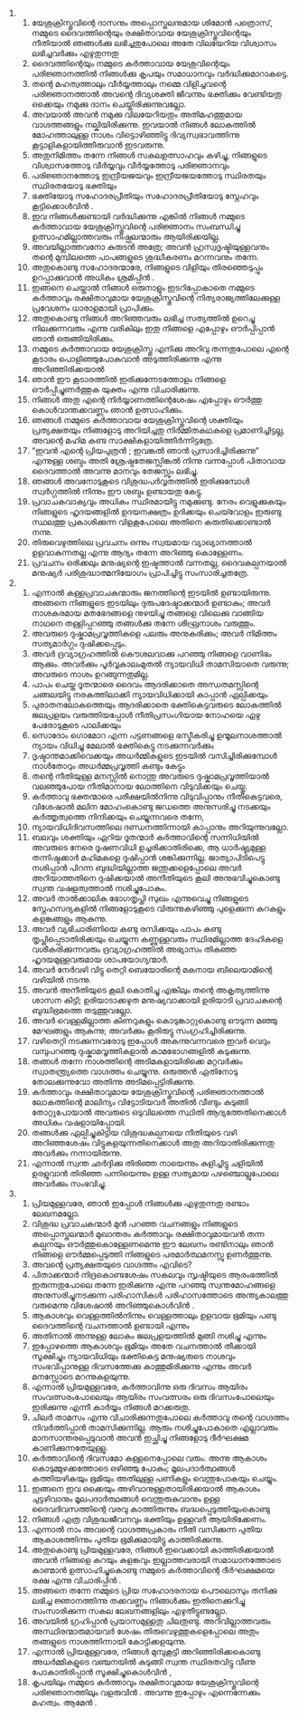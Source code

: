 <ol>
  <li>
    <ol>
      <li>യേശുക്രിസ്തുവിന്റെ ദാസനും അപ്പൊസ്തലനുമായ ശിമോന്‍ പത്രൊസ്, നമ്മുടെ ദൈവത്തിന്റെയും രക്ഷിതാവായ യേശുക്രിസ്തുവിന്റെയും നീതിയാല്‍ ഞങ്ങള്‍ക്കു ലഭിച്ചതുപോലെ അതേ വിലയേറിയ വിശ്വാസം ലഭിച്ചവര്‍ക്കും എഴുതുന്നതു</li>
      <li>ദൈവത്തിന്റെയും നമ്മുടെ കര്‍ത്താവായ യേശുവിന്റെയും പരിജ്ഞാനത്തില്‍ നിങ്ങള്‍ക്കു കൃപയും സമാധാനവും വര്‍ദ്ധിക്കുമാറാകട്ടെ.</li>
      <li>തന്റെ മഹത്വത്താലും വീര്‍യ്യത്താലും നമ്മെ വിളിച്ചവന്റെ പരിജ്ഞാനത്താല്‍ അവന്റെ ദിവ്യശക്തി ജീവന്നും ഭക്തിക്കും വേണ്ടിയതു ഒക്കെയും നമുക്കു ദാനം ചെയ്തിരിക്കുന്നുവല്ലോ.</li>
      <li>അവയാല്‍ അവന്‍ നമുക്കു വിലയേറിയതും അതിമഹത്തുമായ വാഗ്ദത്തങ്ങളും നല്കിയിരിക്കുന്നു. ഇവയാല്‍ നിങ്ങള്‍ ലോകത്തില്‍ മോഹത്താലുള്ള നാശം വിട്ടൊഴിഞ്ഞിട്ടു ദിവ്യസ്വഭാവത്തിന്നു കൂട്ടാളികളായിത്തീരുവാന്‍ ഇടവരുന്നു.</li>
      <li>അതുനിമിത്തം തന്നേ നിങ്ങള്‍ സകലഉത്സാഹവും കഴിച്ചു, നിങ്ങളുടെ വിശ്വാസത്തോടു വീര്‍യ്യവും വീര്‍യ്യത്തോടു പരിജ്ഞാനവും</li>
      <li>പരിജ്ഞാനത്തോടു ഇന്ദ്രീയജയവും ഇന്ദ്രീയജയത്തോടു സ്ഥിരതയും സ്ഥിരതയോടു ഭക്തിയും</li>
      <li>ഭക്തിയോടു സഹോദരപ്രീതിയും സഹോദരപ്രീതിയോടു സ്നേഹവും കൂട്ടിക്കൊള്‍വിന്‍ .</li>
      <li>ഇവ നിങ്ങള്‍ക്കുണ്ടായി വര്‍ദ്ധിക്കുന്നു എങ്കില്‍ നിങ്ങള്‍ നമ്മുടെ കര്‍ത്താവായ യേശുക്രിസ്തുവിന്റെ പരിജ്ഞാനം സംബന്ധിച്ചു ഉത്സാഹമില്ലാത്തവരും നിഷ്ഫലന്മാരും ആയിരിക്കയില്ല.</li>
      <li>അവയില്ലാത്തവനോ കുരുടന്‍ അത്രേ; അവന്‍ ഹ്രസ്വദൃഷ്ടിയുള്ളവനും തന്റെ മുമ്പിലത്തെ പാപങ്ങളുടെ ശുദ്ധീകരണം മറന്നവനും തന്നേ.</li>
      <li>അതുകൊണ്ടു സഹോദരന്മാരേ, നിങ്ങളുടെ വിളിയും തിരഞ്ഞെടുപ്പും ഉറപ്പാക്കുവാന്‍ അധികം ശ്രമിപ്പിന്‍ .</li>
      <li>ഇങ്ങനെ ചെയ്താല്‍ നിങ്ങള്‍ ഒരുനാളും ഇടറിപ്പോകാതെ നമ്മുടെ കര്‍ത്താവും രക്ഷിതാവുമായ യേശുക്രിസ്തുവിന്റെ നിത്യരാജ്യത്തിലേക്കുള്ള പ്രവേശനം ധാരാളമായി പ്രാപിക്കും.</li>
      <li>അതുകൊണ്ടു നിങ്ങള്‍ അറിഞ്ഞവരും ലഭിച്ച സത്യത്തില്‍ ഉറെച്ചു നിലക്കുന്നവരും എന്നു വരികിലും ഇതു നിങ്ങളെ എപ്പോഴും ഔര്‍പ്പിപ്പാന്‍ ഞാന്‍ ഒരുങ്ങിയിരിക്കും.</li>
      <li>നമ്മുടെ കര്‍ത്താവായ യേശുക്രിസ്തു എനിക്കു അറിവു തന്നതുപോലെ എന്റെ കൂടാരം പൊളിഞ്ഞുപോകുവാന്‍ അടുത്തിരിക്കുന്നു എന്നു അറിഞ്ഞിരിക്കയാല്‍</li>
      <li>ഞാന്‍ ഈ കൂടാരത്തില്‍ ഇരിക്കുന്നേടത്തോളം നിങ്ങളെ ഔര്‍പ്പിച്ചുണര്‍ത്തുക യുക്തം എന്നു വിചാരിക്കുന്നു.</li>
      <li>നിങ്ങള്‍ അതു എന്റെ നിര്‍യ്യാണത്തിന്റെശേഷം എപ്പോഴും ഔര്‍ത്തു കൊള്‍വാന്തക്കവണ്ണം ഞാന്‍ ഉത്സാഹിക്കും.</li>
      <li>ഞങ്ങള്‍ നമ്മുടെ കര്‍ത്താവായ യേശുക്രിസ്തുവിന്റെ ശക്തിയും പ്രത്യക്ഷതയും നിങ്ങളോടു അറിയിച്ചതു നിര്‍മ്മിതകഥകളെ പ്രമാണിച്ചിട്ടല്ല, അവന്റെ മഹിമ കണ്ട സാക്ഷികളായിത്തീര്‍ന്നിട്ടത്രേ.</li>
      <li>“ഇവന്‍ എന്റെ പ്രിയപുത്രന്‍ ; ഇവങ്കല്‍ ഞാന്‍ പ്രസാദിച്ചിരിക്കുന്നു” എന്നുള്ള ശബ്ദം അതി ശ്രേഷ്ഠതേജസ്സിങ്കല്‍ നിന്നു വന്നപ്പോള്‍ പിതാവായ ദൈവത്താല്‍ അവന്നു മാനവും തേജസ്സും ലഭിച്ചു.</li>
      <li>ഞങ്ങള്‍ അവനോടുകൂടെ വിശുദ്ധപര്‍വ്വതത്തില്‍ ഇരിക്കുമ്പോള്‍ സ്വര്‍ഗ്ഗത്തില്‍ നിന്നും ഈ ശബ്ദം ഉണ്ടായതു കേട്ടു.</li>
      <li>പ്രവാചകവാക്യവും അധികം സ്ഥിരമായിട്ടു നമുക്കുണ്ടു. നേരം വെളുക്കുകയും നിങ്ങളുടെ ഹൃദയങ്ങളില്‍ ഉദയനക്ഷത്രം ഉദിക്കയും ചെയ്‍വോളം ഇരുണ്ടു സ്ഥലത്തു പ്രകാശിക്കുന്ന വിളകൂപോലെ അതിനെ കരുതിക്കൊണ്ടാല്‍ നന്നു.</li>
      <li>തിരുവെഴുത്തിലെ പ്രവചനം ഒന്നും സ്വയമായ വ്യാഖ്യാനത്താല്‍ ഉളവാകുന്നതല്ല എന്നു ആദ്യം തന്നേ അറിഞ്ഞു കൊള്ളേണം.</li>
      <li>പ്രവചനം ഒരിക്കലും മനുഷ്യന്റെ ഇഷ്ടത്താല്‍ വന്നതല്ല, ദൈവകല്പനയാല്‍ മനുഷ്യര്‍ പരിശുദ്ധാത്മനിയോഗം പ്രാപിച്ചിട്ടു സംസാരിച്ചതത്രേ.</li>
    </ol>
  </li>
  <li>
    <ol>
      <li>എന്നാല്‍ കള്ളപ്രവാചകന്മാരും ജനത്തിന്റെ ഇടയില്‍ ഉണ്ടായിരുന്നു. അങ്ങനെ നിങ്ങളുടെ ഇടയിലും ദുരുപദേഷ്ടാക്കന്മാര്‍ ഉണ്ടാകും; അവര്‍ നാശകരമായ മതഭേദങ്ങളെ നുഴയിച്ചു തങ്ങളെ വിലെക്കു വാങ്ങിയ നാഥനെ തള്ളിപ്പറഞ്ഞു തങ്ങള്‍ക്കു തന്നേ ശീഘ്രനാശം വരുത്തും.</li>
      <li>അവരുടെ ദുഷ്കാമപ്രവൃത്തികളെ പലരും അനുകരിക്കും; അവര്‍ നിമിത്തം സത്യമാര്‍ഗ്ഗം ദുഷിക്കപ്പെടും.</li>
      <li>അവര്‍ ദ്രവ്യാഗ്രഹത്തില്‍ കൌശലവാക്കു പറഞ്ഞു നിങ്ങളെ വാണിഭം ആക്കും. അവര്‍ക്കും പൂര്‍വ്വകാലംമുതല്‍ ന്യായവിധി താമസിയാതെ വരുന്നു; അവരുടെ നാശം ഉറങ്ങുന്നതുമില്ല.</li>
      <li>പാപം ചെയ്ത ദൂതന്മാരെ ദൈവം ആദരിക്കാതെ അന്ധതമസ്സിന്റെ ചങ്ങലയിട്ടു നരകത്തിലാക്കി ന്യായവിധിക്കായി കാപ്പാന്‍ ഏല്പിക്കയും</li>
      <li>പുരാതനലോകത്തെയും ആദരിക്കാതെ ഭക്തികെട്ടവരുടെ ലോകത്തില്‍ ജലപ്രളയം വരുത്തിയപ്പോള്‍ നീതിപ്രസംഗിയായ നോഹയെ ഏഴു പേരോടുകൂടെ പാലിക്കയും</li>
      <li>സൊദോം ഗൊമോറ എന്ന പട്ടണങ്ങളെ ഭസ്മീകരിച്ചു ഉന്മൂലനാശത്താല്‍ ന്യായം വിധിച്ചു മേലാല്‍ ഭക്തികെട്ടു നടക്കുന്നവര്‍ക്കും</li>
      <li>ദൃഷ്ടാന്തമാക്കിവെക്കയും അധര്‍മ്മികളുടെ ഇടയില്‍ വസിച്ചിരിക്കുമ്പോള്‍ നാള്‍തോറും അധര്‍മ്മപ്രവൃത്തി കണ്ടും കേട്ടും</li>
      <li>തന്റെ നീതിയുള്ള മനസ്സില്‍ നൊന്തു അവരുടെ ദുഷ്കാമപ്രവൃത്തിയാല്‍ വലഞ്ഞുപോയ നീതിമാനായ ലോത്തിനെ വിടുവിക്കയും ചെയ്തു.</li>
      <li>കര്‍ത്താവു ഭക്തന്മാരെ പരീക്ഷയില്‍നിന്നു വിടുവിപ്പാനും നീതികെട്ടവരെ, വിശേഷാല്‍ മലിന മോഹംകൊണ്ടു ജഡത്തെ അനുസരിച്ചു നടക്കയും കര്‍ത്തൃത്വത്തെ നിന്ദിക്കയും ചെയ്യുന്നവരെ തന്നേ,</li>
      <li>ന്യായവിധിദിവസത്തിലെ ദണ്ഡനത്തിന്നായി കാപ്പാനും അറിയുന്നുവല്ലോ.</li>
      <li>ബലവും ശക്തിയും ഏറിയ ദൂതന്മാര്‍ കര്‍ത്താവിന്റെ സന്നിധിയില്‍ അവരുടെ നേരെ ദൂഷണവിധി ഉച്ചരിക്കാതിരിക്കെ, ആ ധാര്‍ഷ്ട്യമുള്ള തന്നിഷ്ടക്കാര്‍ മഹിമകളെ ദുഷിപ്പാന്‍ ശങ്കിക്കുന്നില്ല. ജാത്യാപിടിപെട്ടു നശിപ്പാന്‍ പിറന്ന ബുദ്ധിയില്ലാത്ത ജന്തുക്കളെപ്പോലെ അവര്‍ അറിയാത്തതിനെ ദുഷിക്കയാല്‍ അനീതിയുടെ കൂലി അനുഭവിച്ചുകൊണ്ടു സ്വന്ത വഷളത്വത്താല്‍ നശിച്ചുപോകും.</li>
      <li>അവര്‍ താല്‍ക്കാലിക ഭോഗതൃപ്തി സുഖം എന്നുവെച്ചു നിങ്ങളുടെ സ്നേഹസദ്യകളില്‍ നിങ്ങളോടുകൂടെ വിരുന്നുകഴിഞ്ഞു പുളെക്കുന്ന കറകളും കളങ്കങ്ങളും ആകുന്നു.</li>
      <li>അവര്‍ വ്യഭിചാരിണിയെ കണ്ടു രസിക്കയും പാപം കണ്ടു തൃപ്തിപ്പെടാതിരിക്കയും ചെയ്യുന്ന കണ്ണുള്ളവരും സ്ഥിരമില്ലാത്ത ദേഹികളെ വശീകരിക്കുന്നവരും ദ്രവ്യാഗ്രഹത്തില്‍ അഭ്യാസം തികഞ്ഞ ഹൃദയമുള്ളവരുമായ ശാപയോഗ്യന്മാര്‍.</li>
      <li>അവര്‍ നേര്‍വഴി വിട്ടു തെറ്റി ബെയോരിന്റെ മകനായ ബിലെയാമിന്റെ വഴിയില്‍ നടന്നു.</li>
      <li>അവന്‍ അനീതിയുടെ കൂലി കൊതിച്ചു എങ്കിലും തന്റെ അകൃത്യത്തിന്നു ശാസന കിട്ടി; ഉരിയാടാക്കഴുത മനുഷ്യവാക്കായി ഉരിയാടി പ്രവാചകന്റെ ബുദ്ധിഭ്രമത്തെ തടുത്തുവല്ലോ.</li>
      <li>അവര്‍ വെള്ളമില്ലാത്ത കിണറുകളും കൊടുങ്കാറ്റുകൊണ്ടു ഔടുന്ന മഞ്ഞു മേഘങ്ങളും ആകുന്നു; അവര്‍ക്കും കൂരിരുട്ടു സംഗ്രഹിച്ചിരിക്കുന്നു.</li>
      <li>വഴിതെറ്റി നടക്കുന്നവരോടു ഇപ്പോള്‍ അകന്നുവന്നവരെ ഇവര്‍ വെറും വമ്പുപറഞ്ഞു ദുഷ്കാമവൃത്തികളാല്‍ കാമഭോഗങ്ങളില്‍ കുടുക്കുന്നു.</li>
      <li>തങ്ങള്‍ തന്നേ നാശത്തിന്റെ അടിമകളായിരിക്കെ മറ്റവര്‍ക്കും സ്വാതന്ത്ര്യത്തെ വാഗ്ദത്തം ചെയ്യുന്നു. ഒരുത്തന്‍ ഏതിനോടു തോലക്കുന്നുവോ അതിന്നു അടിമപ്പെട്ടിരിക്കുന്നു.</li>
      <li>കര്‍ത്താവും രക്ഷിതാവുമായ യേശുക്രിസ്തുവിന്റെ പരിജ്ഞാനത്താല്‍ ലോകത്തിന്റെ മാലിന്യം വിട്ടോടിയവര്‍ അതില്‍ വീണ്ടും കുടുങ്ങി തോറ്റുപോയാല്‍ അവരുടെ ഒടുവിലത്തെ സ്ഥിതി ആദ്യത്തേതിനെക്കാള്‍ അധികം വഷളായിപ്പോയി.</li>
      <li>തങ്ങള്‍ക്കു ഏല്പിച്ചുകിട്ടിയ വിശുദ്ധകല്പനയെ നീതിയുടെ വഴി അറിഞ്ഞശേഷം വിട്ടുകളയുന്നതിനെക്കാള്‍ അതു അറിയാതിരിക്കുന്നതു അവര്‍ക്കും നന്നായിരുന്നു.</li>
      <li>എന്നാല്‍ സ്വന്ത ഛര്‍ദ്ദിക്കു തിരിഞ്ഞ നായെന്നും കുളിച്ചിട്ടു ചളിയില്‍ ഉരളുവാന്‍ തിരിഞ്ഞ പന്നിയെന്നും ഉള്ള സത്യമായ പഴഞ്ചൊല്ലുപോലെ അവര്‍ക്കും സംഭവിച്ചു.</li>
    </ol>
  </li>
  <li>
    <ol>
      <li>പ്രിയമുള്ളവരേ, ഞാന്‍ ഇപ്പോള്‍ നിങ്ങള്‍ക്കു എഴുതുന്നതു രണ്ടാം ലേഖനമല്ലോ.</li>
      <li>വിശുദ്ധ പ്രവാചകന്മാര്‍ മുന്‍ പറഞ്ഞ വചനങ്ങളും നിങ്ങളുടെ അപ്പൊസ്തലന്മാര്‍ മുഖാന്തരം കര്‍ത്താവും രക്ഷിതാവുമായവന്‍ തന്ന കല്പനയും ഔര്‍ത്തുകൊള്ളേണമെന്നു ഈ ലേഖനം രണ്ടിനാലും ഞാന്‍ നിങ്ങളെ ഔര്‍മ്മപ്പെടുത്തി നിങ്ങളുടെ പരമാര്‍ത്ഥമനസ്സു ഉണര്‍ത്തുന്നു.</li>
      <li>അവന്റെ പ്രത്യക്ഷതയുടെ വാഗ്ദത്തം എവിടെ?</li>
      <li>പിതാക്കന്മാര്‍ നിദ്രകൊണ്ടശേഷം സകലവും സൃഷ്ടിയുടെ ആരംഭത്തില്‍ ഇരുന്നതുപോലെ തന്നേ ഇരിക്കുന്നു എന്നു പറഞ്ഞു സ്വന്തമോഹങ്ങളെ അനുസരിച്ചുനടക്കുന്ന പരിഹാസികള്‍ പരിഹാസത്തോടെ അന്ത്യകാലത്തു വരുമെന്നു വിശേഷാല്‍ അറിഞ്ഞുകൊള്‍വിന്‍ .</li>
      <li>ആകാശവും വെള്ളത്തില്‍നിന്നും വെള്ളത്താലും ഉളവായ ഭൂമിയും പണ്ടു ദൈവത്തിന്റെ വചനത്താല്‍ ഉണ്ടായി എന്നും</li>
      <li>അതിനാല്‍ അന്നുള്ള ലോകം ജലപ്രളയത്തില്‍ മുങ്ങി നശിച്ചു എന്നും</li>
      <li>ഇപ്പോഴത്തെ ആകാശവും ഭൂമിയും അതേ വചനത്താല്‍ തീക്കായി സൂക്ഷിച്ചും ന്യായവിധിയും ഭക്തികെട്ട മനുഷ്യരുടെ നാശവും സംഭവിപ്പാനുള്ള ദിവസത്തേക്കു കാത്തുമിരിക്കുന്നു എന്നും അവര്‍ മനസ്സോടെ മറന്നുകളയുന്നു.</li>
      <li>എന്നാല്‍ പ്രിയമുള്ളവരേ, കര്‍ത്താവിന്നു ഒരു ദിവസം ആയിരം സംവത്സരംപോലെയും ആയിരം സംവത്സരം ഒരു ദിവസംപോലെയും ഇരിക്കുന്നു എന്നീ കാര്‍യ്യം നിങ്ങള്‍ മറക്കരുതു.</li>
      <li>ചിലര്‍ താമസം എന്നു വിചാരിക്കുന്നതുപോലെ കര്‍ത്താവു തന്റെ വാഗ്ദത്തം നിവര്‍ത്തിപ്പാന്‍ താമസിക്കുന്നില്ല. ആരും നശിച്ചുപോകാതെ എല്ലാവരും മാനസാന്തരപ്പെടുവാന്‍ അവന്‍ ഇച്ഛിച്ചു നിങ്ങളോടു ദീര്‍ഘക്ഷമ കാണിക്കുന്നതേയുള്ളു.</li>
      <li>കര്‍ത്താവിന്റെ ദിവസമോ കള്ളനെപ്പോലെ വരും. അന്നു ആകാശം കൊടുമ്മുഴക്കത്തോടെ ഒഴിഞ്ഞു പോകും; മൂലപദാര്‍ത്ഥങ്ങള്‍ കത്തിയഴികയും ഭൂമിയും അതിലുള്ള പണികളും വെന്തുപോകയും ചെയ്യും.</li>
      <li>ഇങ്ങനെ ഇവ ഒക്കെയും അഴിവാനുള്ളതായിരിക്കയാല്‍ ആകാശം ചുട്ടഴിവാനും മൂലപദാര്‍ത്ഥങ്ങള്‍ വെന്തുരുകുവാനും ഉള്ള ദൈവദിവസത്തിന്റെ വരവു കാത്തിരുന്നും ബദ്ധപ്പെടുത്തിയുംകൊണ്ടു</li>
      <li>നിങ്ങള്‍ എത്ര വിശുദ്ധജീവനവും ഭക്തിയും ഉള്ളവര്‍ ആയിരിക്കേണം.</li>
      <li>എന്നാല്‍ നാം അവന്റെ വാഗ്ദത്തപ്രകാരം നീതി വസിക്കുന്ന പുതിയ ആകാശത്തിന്നും പുതിയ ഭൂമിക്കുമായിട്ടു കാത്തിരിക്കുന്നു.</li>
      <li>അതുകൊണ്ടു പ്രിയമുള്ളവരേ, നിങ്ങള്‍ ഇവെക്കായി കാത്തിരിക്കയാല്‍ അവന്‍ നിങ്ങളെ കറയും കളങ്കവും ഇല്ലാത്തവരായി സമാധാനത്തോടെ കാണ്മാന്‍ ഉത്സാഹിച്ചുകൊണ്ടു നമ്മുടെ കര്‍ത്താവിന്റെ ദീര്‍ഘക്ഷമയെ രക്ഷ എന്നു വിചാരിപ്പിന്‍ .</li>
      <li>അങ്ങനെ തന്നേ നമ്മുടെ പ്രിയ സഹോദരനായ പൌലൊസും തനിക്കു ലഭിച്ച ജ്ഞാനത്തിന്നു തക്കവണ്ണം നിങ്ങള്‍ക്കും ഇതിനെക്കുറിച്ചു സംസാരിക്കുന്ന സകല ലേഖനങ്ങളിലും എഴുതീട്ടുണ്ടല്ലോ.</li>
      <li>അവയില്‍ ഗ്രഹിപ്പാന്‍ പ്രയാസമുള്ളതു ചിലതുണ്ടു. അറിവില്ലാത്തവരും അസ്ഥിരന്മാരുമായവര്‍ ശേഷം തിരുവെഴുത്തുകളെപ്പോലെ അതും തങ്ങളുടെ നാശത്തിന്നായി കോട്ടിക്കളയുന്നു.</li>
      <li>എന്നാല്‍ പ്രിയമുള്ളവരേ, നിങ്ങള്‍ മുമ്പുകൂട്ടി അറിഞ്ഞിരിക്കകൊണ്ടു അധര്‍മ്മികളുടെ വഞ്ചനയില്‍ കുടുങ്ങി സ്വന്ത സ്ഥിരതവിട്ടു വീണു പോകാതിരിപ്പാന്‍ സൂക്ഷിച്ചുകൊള്‍വിന്‍ ,</li>
      <li>കൃപയിലും നമ്മുടെ കര്‍ത്താവും രക്ഷിതാവുമായ യേശുക്രിസ്തുവിന്റെ പരിജ്ഞാനത്തിലും വളരുവിന്‍ . അവന്നു ഇപ്പോഴും എന്നെന്നേക്കും മഹത്വം. ആമേന്‍ .</li>
    </ol>
  </li>
</ol>